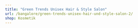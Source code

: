 ```yaml
---
title: "Green Trends Unisex Hair & Style Salon"
url: /bangalore/green-trends-unisex-hair-und-style-salon-2/
shop: Kosmetik
---
```

